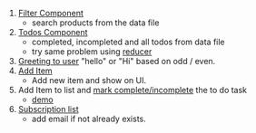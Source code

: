 1. [Filter Component](https://codesandbox.io/s/brand-filter-component-t0xdex?file=/src/App.js)
    - search products from the data file
2. [Todos Component](https://codesandbox.io/s/todos-componentt-2tm9bc?file=/src/App.js)
    - completed, incompleted and all todos from data file
    - try same problem using [reducer](https://codesandbox.io/s/floral-bird-dh5ism?file=/src/Todo.jsx)
3. [Greeting to user](https://codesandbox.io/s/twilight-violet-gkjk1k?file=/src/Solution.js) "hello" or "Hi" based on odd / even.
4. [Add Item](https://codesandbox.io/s/add-new-item-etumio?file=/src/App.js)
    - Add new item and show on UI.
5.  Add Item to list and [mark complete/incomplete](https://codesandbox.io/s/mark-complte-incomplete-todo-m3jouu?file=/src/App.js)
    the to do task 
    - [demo](https://9j0nht.csb.app/)
6.  [Subscription list](https://codesandbox.io/s/subscription-list-mnndl9)
    - add email if not already exists.
